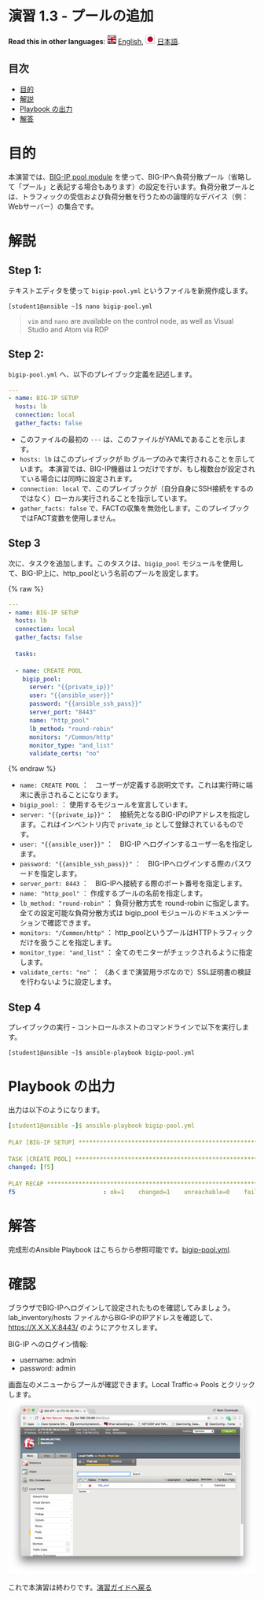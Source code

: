 # 演習 1.3 - プールの追加

**Read this in other languages**: ![uk](../images/uk.png) [English](README.md),  ![japan](../images/japan.png) [日本語](README.ja.md).

## 目次

- [目的](#目的)
- [解説](#解説)
- [Playbook の出力](#Playbookの出力)
- [解答](#解答)

# 目的

本演習では、[BIG-IP pool module](https://docs.ansible.com/ansible/latest/modules/bigip_pool_module.html) を使って、BIG-IPへ負荷分散プール（省略して「プール」と表記する場合もあります）の設定を行います。負荷分散プールとは、トラフィックの受信および負荷分散を行うための論理的なデバイス（例：Webサーバー）の集合です。

# 解説

## Step 1:

テキストエディタを使って `bigip-pool.yml` というファイルを新規作成します。

```
[student1@ansible ~]$ nano bigip-pool.yml
```

>`vim` and `nano` are available on the control node, as well as Visual Studio and Atom via RDP

## Step 2:

`bigip-pool.yml` へ、以下のプレイブック定義を記述します。

``` yaml
---
- name: BIG-IP SETUP
  hosts: lb
  connection: local
  gather_facts: false
```

- このファイルの最初の `---` は、このファイルがYAMLであることを示します。
- `hosts: lb` はこのプレイブックが lb グループのみで実行されることを示しています。 本演習では、BIG-IP機器は１つだけですが、もし複数台が設定されている場合には同時に設定されます。
- `connection: local` で、このプレイブックが（自分自身にSSH接続をするのではなく）ローカル実行されることを指示しています。
- `gather_facts: false` で、FACTの収集を無効化します。このプレイブックではFACT変数を使用しません。  

## Step 3

次に、タスクを追加します。このタスクは、`bigip_pool` モジュールを使用して、BIG-IP上に、http_poolという名前のプールを設定します。

{% raw %}
``` yaml
---
- name: BIG-IP SETUP
  hosts: lb
  connection: local
  gather_facts: false

  tasks:

  - name: CREATE POOL
    bigip_pool:
      server: "{{private_ip}}"
      user: "{{ansible_user}}"
      password: "{{ansible_ssh_pass}}"
      server_port: "8443"
      name: "http_pool"
      lb_method: "round-robin"
      monitors: "/Common/http"
      monitor_type: "and_list"
      validate_certs: "no"
```

{% endraw %}

- `name: CREATE POOL` ：　ユーザーが定義する説明文です。これは実行時に端末に表示されることになります。
- `bigip_pool:` ： 使用するモジュールを宣言しています。
- `server: "{{private_ip}}"` ：　接続先となるBIG-IPのIPアドレスを指定します。これはインベントリ内で `private_ip` として登録されているものです。
- `user: "{{ansible_user}}"` ：　BIG-IP へログインするユーザー名を指定します。
- `password: "{{ansible_ssh_pass}}"` ：　BIG-IPへログインする際のパスワードを指定します。
- `server_port: 8443` ：　BIG-IPへ接続する際のポート番号を指定します。
- `name: "http_pool"` ： 作成するプールの名前を指定します。
- `lb_method: "round-robin"`  ： 負荷分散方式を round-robin に指定します。全ての設定可能な負荷分散方式は bigip_pool モジュールのドキュメンテーションで確認できます。
- `monitors: "/Common/http"` ： http_poolというプールはHTTPトラフィックだけを扱うことを指定します。
- `monitor_type: "and_list"` ： 全てのモニターがチェックされるように指定します。
- `validate_certs: "no"` ： （あくまで演習用ラボなので）SSL証明書の検証を行わないように設定します。  

## Step 4

プレイブックの実行 - コントロールホストのコマンドラインで以下を実行します。

```
[student1@ansible ~]$ ansible-playbook bigip-pool.yml
```

# Playbook の出力

出力は以下のようになります。

```yaml
[student1@ansible ~]$ ansible-playbook bigip-pool.yml

PLAY [BIG-IP SETUP] ************************************************************

TASK [CREATE POOL] *************************************************************
changed: [f5]

PLAY RECAP *********************************************************************
f5                         : ok=1    changed=1    unreachable=0    failed=0
```

# 解答

完成形のAnsible Playbook はこちらから参照可能です。[bigip-pool.yml](./bigip-pool.yml).

# 確認

ブラウザでBIG-IPへログインして設定されたものを確認してみましょう。lab_inventory/hosts ファイルからBIG-IPのIPアドレスを確認して、https://X.X.X.X:8443/ のようにアクセスします。

BIG-IP へのログイン情報:
- username: admin
- password: admin

画面左のメニューからプールが確認できます。Local Traffic-> Pools とクリックします。
![f5pool](pool.png)

これで本演習は終わりです。[演習ガイドへ戻る](../README.ja.md)
